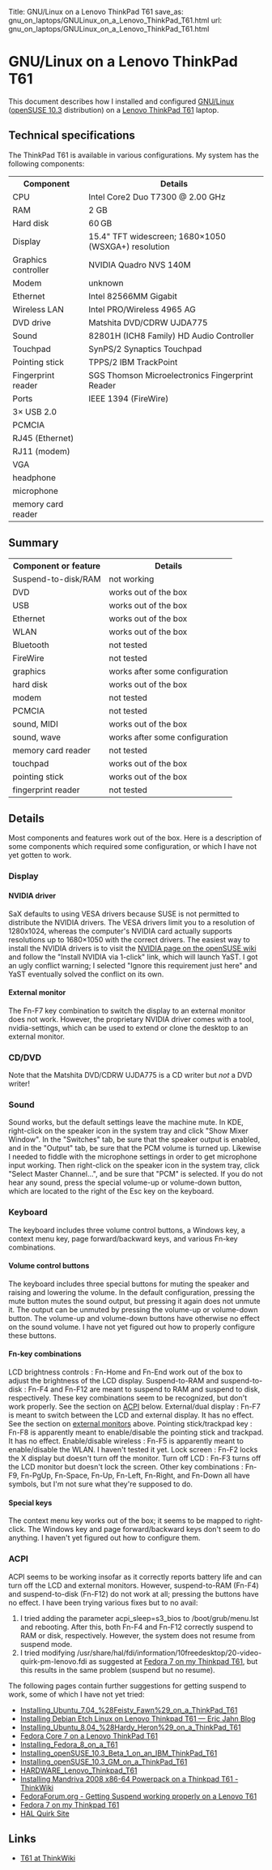 Title: GNU/Linux on a Lenovo ThinkPad T61
save_as: gnu_on_laptops/GNULinux_on_a_Lenovo_ThinkPad_T61.html
url: gnu_on_laptops/GNULinux_on_a_Lenovo_ThinkPad_T61.html

# GNU/Linux on a Lenovo ThinkPad T61

This document describes how I installed and configured
[GNU/Linux](https://www.gnu.org/gnu/linux-and-gnu.html) ([openSUSE
10.3](http://www.opensuse.com/) distribution) on a [Lenovo ThinkPad
T61](http://www5.pc.ibm.com/uk/products.nsf/Products?openagent&brand=Thinkpad&series=ThinkPad+T+Series)
laptop.

Technical specifications
------------------------

The ThinkPad T61 is available in various configurations. My system has
the following components:

<table>
<tr><th>Component           </th><th>Details</th></tr>
<tr><td>CPU                 </td><td>Intel Core2 Duo T7300 @ 2.00 GHz</td></tr>
<TR><TD>RAM                 </TD><TD>2 GB</TD></TR>
<tr><td>Hard disk           </td><td>60 GB</td></tr>
<tr><td>Display             </td><td>15.4" TFT widescreen; 1680×1050 (WSXGA+) resolution</td></tr>
<tr><td>Graphics controller </td><td>NVIDIA Quadro NVS 140M</td></tr>
<tr><td>Modem               </td><td>unknown</td></tr>
<tr><td>Ethernet            </td><td>Intel 82566MM Gigabit</td></tr>
<tr><td>Wireless LAN        </td><td>Intel PRO/Wireless 4965 AG</td></tr>
<tr><td>DVD drive           </td><td>Matshita DVD/CDRW UJDA775</td></tr>
<tr><td>Sound               </td><td>82801H (ICH8 Family) HD Audio Controller</td></tr>
<tr><td>Touchpad            </td><td>SynPS/2 Synaptics Touchpad</td></tr>
<tr><td>Pointing stick      </td><td>TPPS/2 IBM TrackPoint</td></tr>
<tr><td>Fingerprint reader  </td><td>SGS Thomson Microelectronics Fingerprint Reader</td></tr>
<tr><td>Ports               </td><td>IEEE 1394 (FireWire)</td></tr>
<tr><td>  3× USB 2.0</td><td>&nbsp;</td></tr>
<tr><td>  PCMCIA</td><td>&nbsp;</td></tr>
<tr><td>  RJ45 (Ethernet)</td><td>&nbsp;</td></tr>
<tr><td>  RJ11 (modem)</td><td>&nbsp;</td></tr>
<tr><td>  VGA</td><td>&nbsp;</td></tr>
<tr><td>  headphone</td><td>&nbsp;</td></tr>
<tr><td>  microphone</td><td>&nbsp;</td></tr>
<tr><td>  memory card reader</td><td>&nbsp;</td></tr>
</table>

Summary
-------

<table>
<tr><th>Component or feature</th><th>Details</th></tr>
<tr><td>Suspend-to-disk/RAM </td><td>not working</td></tr>
<tr><td>DVD                 </td><td>works out of the box</td></tr>
<tr><td>USB                 </td><td>works out of the box</td></tr>
<tr><td>Ethernet            </td><td>works out of the box</td></tr>
<tr><td>WLAN                </td><td>works out of the box</td></tr>
<tr><td>Bluetooth           </td><td>not tested</td></tr>
<tr><td>FireWire            </td><td>not tested</td></tr>
<tr><td>graphics            </td><td>works after some configuration</td></tr>
<tr><td>hard disk           </td><td>works out of the box</td></tr>
<tr><td>modem               </td><td>not tested</td></tr>
<tr><td>PCMCIA              </td><td>not tested</td></tr>
<tr><td>sound, MIDI         </td><td>works out of the box</td></tr>
<tr><td>sound, wave         </td><td>works after some configuration</td></tr>
<tr><td>memory card reader  </td><td>not tested</td></tr>
<tr><td>touchpad            </td><td>works out of the box</td></tr>
<tr><td>pointing stick      </td><td>works out of the box</td></tr>
<tr><td>fingerprint reader  </td><td>not tested</td></tr>
</table>

Details
-------

Most components and features work out of the box. Here is a description
of some components which required some configuration, or which I have
not yet gotten to work.

### Display

#### NVIDIA driver

SaX defaults to using VESA drivers because SUSE is not permitted to
distribute the NVIDIA drivers. The VESA drivers limit you to a
resolution of 1280x1024, whereas the computer's NVIDIA card actually
supports resolutions up to 1680×1050 with the correct drivers. The
easiest way to install the NVIDIA drivers is to visit the [NVIDIA page
on the openSUSE wiki](http://en.opensuse.org/NVIDIA) and follow the
"Install NVIDIA via 1-click" link, which will launch YaST. I got an ugly
conflict warning; I selected "Ignore this requirement just here" and
YaST eventually solved the conflict on its own.

#### External monitor

The Fn-F7 key combination to switch the display to an external monitor
does not work. However, the proprietary NVIDIA driver comes with a tool,
nvidia-settings, which can be used to extend or clone the desktop to an
external monitor.

### CD/DVD

Note that the Matshita DVD/CDRW UJDA775 is a CD writer but *not* a DVD
writer!

### Sound

Sound works, but the default settings leave the machine mute. In KDE,
right-click on the speaker icon in the system tray and click "Show Mixer
Window". In the "Switches" tab, be sure that the speaker output is
enabled, and in the "Output" tab, be sure that the PCM volume is turned
up. Likewise I needed to fiddle with the microphone settings in order to
get microphone input working. Then right-click on the speaker icon in
the system tray, click "Select Master Channel…", and be sure that "PCM"
is selected. If you do not hear any sound, press the special volume-up
or volume-down button, which are located to the right of the Esc key on
the keyboard.

### Keyboard

The keyboard includes three volume control buttons, a Windows key, a
context menu key, page forward/backward keys, and various Fn-key
combinations.

#### Volume control buttons

The keyboard includes three special buttons for muting the speaker and
raising and lowering the volume. In the default configuration, pressing
the mute button mutes the sound output, but pressing it again does not
unmute it. The output can be unmuted by pressing the volume-up or
volume-down button. The volume-up and volume-down buttons have otherwise
no effect on the sound volume. I have not yet figured out how to
properly configure these buttons.

#### Fn-key combinations

LCD brightness controls
:   Fn-Home and Fn-End work out of the box to adjust the brightness of
    the LCD display.
Suspend-to-RAM and suspend-to-disk
:   Fn-F4 and Fn-F12 are meant to suspend to RAM and suspend to disk,
    respectively. These key combinations seem to be recognized, but
    don't work properly. See the section on [ACPI](/#ACPI)
    below.
External/dual display
:   Fn-F7 is meant to switch between the LCD and external display. It
    has no effect. See the section on [external
    monitors](/#External_monitor) above.
Pointing stick/trackpad key
:   Fn-F8 is apparently meant to enable/disable the pointing stick and
    trackpad. It has no effect.
Enable/disable wireless
:   Fn-F5 is apparently meant to enable/disable the WLAN. I haven't
    tested it yet.
Lock screen
:   Fn-F2 locks the X display but doesn't turn off the monitor.
Turn off LCD
:   Fn-F3 turns off the LCD monitor but doesn't lock the screen.
Other key combinations
:   Fn-F9, Fn-PgUp, Fn-Space, Fn-Up, Fn-Left, Fn-Right, and Fn-Down all
    have symbols, but I'm not sure what they're supposed to do.

#### Special keys

The context menu key works out of the box; it seems to be mapped to
right-click. The Windows key and page forward/backward keys don't seem
to do anything. I haven't yet figured out how to configure them.

### ACPI

ACPI seems to be working insofar as it correctly reports battery life
and can turn off the LCD and external monitors. However, suspend-to-RAM
(Fn-F4) and suspend-to-disk (Fn-F12) do not work at all; pressing the
buttons have no effect. I have been trying various fixes but to no
avail:

1.  I tried adding the parameter acpi_sleep=s3_bios to
    /boot/grub/menu.lst and rebooting. After this, both Fn-F4 and Fn-F12
    correctly suspend to RAM or disk, respectively. However, the system
    does not resume from suspend mode.
2.  I tried modifying
    /usr/share/hal/fdi/information/10freedesktop/20-video-quirk-pm-lenovo.fdi
    as suggested at [Fedora 7 on my Thinkpad
    T61](http://vbraun.name/cms/node/6), but this results in the same
    problem (suspend but no resume).

The following pages contain further suggestions for getting suspend to
work, some of which I have not yet tried:

-   [Installing_Ubuntu_7.04_%28Feisty_Fawn%29_on_a_ThinkPad_T61](http://www.thinkwiki.org/wiki/Installing_Ubuntu_7.04_%28Feisty_Fawn%29_on_a_ThinkPad_T61#Suspend)
-   [Installing Debian Etch Linux on Lenovo Thinkpad T61 — Eric Jahn
    Blog](http://ejahn.net/Members/eric/stories/t61_etch)
-   [Installing_Ubuntu_8.04_%28Hardy_Heron%29_on_a_ThinkPad_T61](http://www.thinkwiki.org/wiki/Installing_Ubuntu_8.04_%28Hardy_Heron%29_on_a_ThinkPad_T61#Suspend_with_Nv140m)
-   [Fedora Core 7 on a Lenovo ThinkPad T61](http://lambda.uta.edu/T61/)
-   [Installing_Fedora_8_on_a_T61](http://www.thinkwiki.org/wiki/Installing_Fedora_8_on_a_T61#Suspend_to_RAM)
-   [Installing_openSUSE_10.3_Beta_1_on_an_IBM_ThinkPad_T61](http://www.thinkwiki.org/wiki/Installing_openSUSE_10.3_Beta_1_on_an_IBM_ThinkPad_T61#Powermanagement)
-   [Installing_openSUSE_10.3_GM_on_a_ThinkPad_T61](http://www.thinkwiki.org/wiki/Installing_openSUSE_10.3_GM_on_a_ThinkPad_T61#Suspend_and_Suspend_to_Disk)
-   [HARDWARE_Lenovo_Thinkpad_T61](http://gentoo-wiki.com/HARDWARE_Lenovo_Thinkpad_T61#Suspend_to_RAM)
-   [Installing Mandriva 2008 x86-64 Powerpack on a Thinkpad T61 -
    ThinkWiki](http://www.thinkwiki.org/wiki/Installing_Mandriva_2008_x86-64_Powerpack_on_a_Thinkpad_T61)
-   [FedoraForum.org - Getting Suspend working properly on a Lenovo
    T61](http://forums.fedoraforum.org/showthread.php?t=160325)
-   [Fedora 7 on my Thinkpad T61](http://vbraun.name/cms/node/6)
-   [HAL Quirk
    Site](http://people.freedesktop.org/~hughsient/quirk/index.html)

Links
-----

-   [T61 at ThinkWiki](http://www.thinkwiki.org/wiki/Category:T61)
